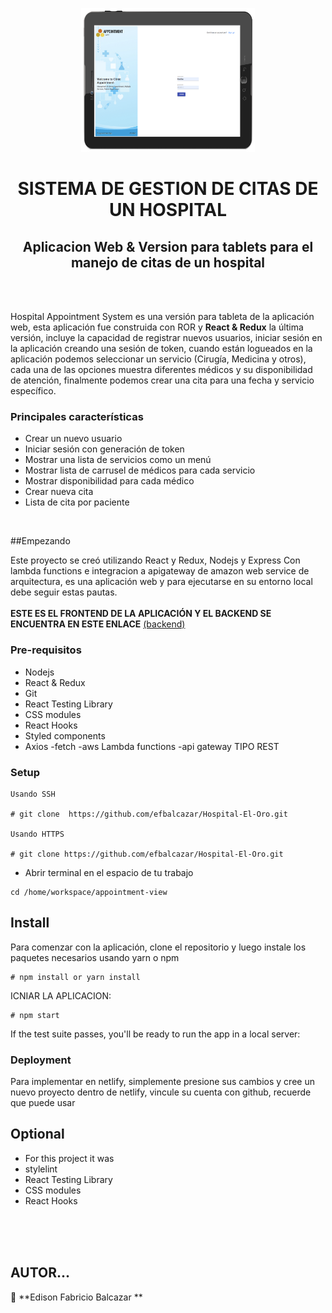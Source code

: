 <p align="center">
    <img src="./images/g839.png"
        height="230">
</p>

<p align="center">
    <h1 align="center"> SISTEMA DE GESTION DE CITAS DE UN HOSPITAL  </h1>    
</p>

<p align="center">
    <h2 align="center"> Aplicacion Web & Version para tablets para el manejo de citas de un hospital </h2>    
</p>
<br />



 


<br/>


Hospital Appointment System es una versión para tableta de la aplicación web, esta aplicación fue construida con ROR y <strong>React & Redux</strong> la última versión, incluye la capacidad de registrar nuevos usuarios, iniciar sesión en la aplicación creando una sesión de token, cuando están logueados en la aplicación podemos seleccionar un servicio (Cirugía, Medicina y otros), cada una de las opciones muestra diferentes médicos y su disponibilidad de atención, finalmente podemos crear una cita para una fecha y servicio específico.<br/>

### Principales características
- Crear un nuevo usuario
- Iniciar sesión con generación de token
- Mostrar una lista de servicios como un menú
- Mostrar lista de carrusel de médicos para cada servicio
- Mostrar disponibilidad para cada médico
- Crear nueva cita
- Lista de cita por paciente



<br/>

##Empezando

Este proyecto se creó utilizando React y Redux, Nodejs y Express Con lambda functions e integracion a apigateway de amazon web service de arquitectura, es una aplicación web y para ejecutarse en su entorno local debe seguir estas pautas.
<br/>
<br/>
**ESTE ES EL FRONTEND DE LA APLICACIÓN Y EL BACKEND SE ENCUENTRA EN ESTE ENLACE** [(backend)](https://github.com/efbalcazar/Hospital-El-Oro.git)
<br/>

### Pre-requisitos

- Nodejs
- React & Redux
- Git
- React Testing Library
- CSS modules 
- React Hooks
- Styled components
- Axios
-fetch
-aws Lambda functions
-api gateway TIPO REST


### Setup




```
Usando SSH 

# git clone  https://github.com/efbalcazar/Hospital-El-Oro.git

Usando HTTPS

# git clone https://github.com/efbalcazar/Hospital-El-Oro.git

```

+ Abrir terminal en el espacio de tu trabajo

```
cd /home/workspace/appointment-view
```


## Install



Para comenzar con la aplicación, clone el repositorio y luego instale los paquetes necesarios usando yarn o npm


```
# npm install or yarn install
```

ICNIAR LA APLICACION:

```
# npm start
```


If the test suite passes, you'll be ready to run the app in a local server:


### Deployment
Para implementar en netlify, simplemente presione sus cambios y cree un nuevo proyecto dentro de netlify, vincule su cuenta con github, recuerde que puede usar




## Optional 

+ For this project it was 
+ stylelint
+ React Testing Library
+ CSS modules 
+ React Hooks

<br/>



<br/>


<br/>




## AUTOR... 

👤 **Edison Fabricio Balcazar **
